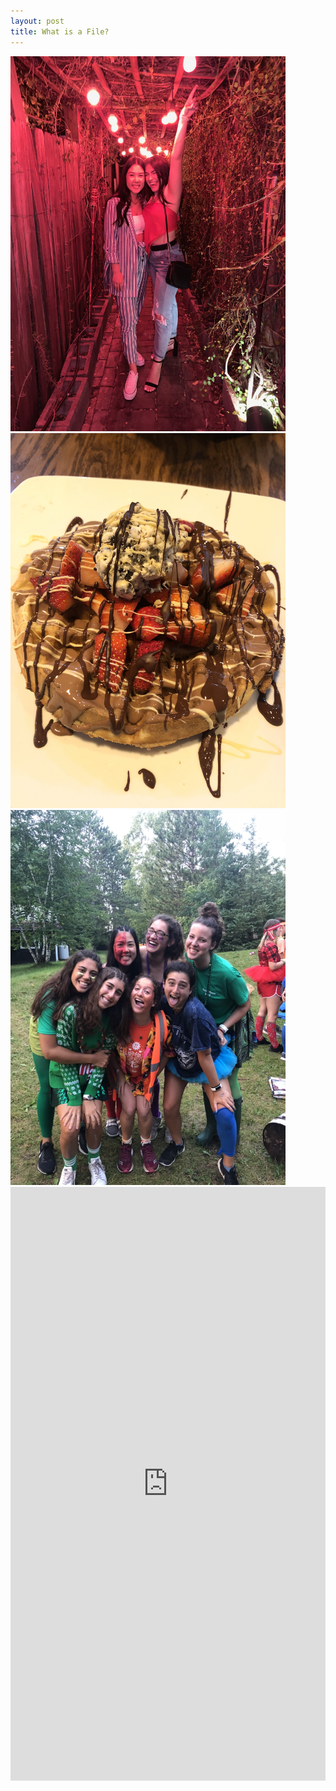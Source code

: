 ```yaml
---
layout: post
title: What is a File?
---
```


<img src="/birthday.JPG" width="440" height="600">
<img src="/icecream.JPG" width="440" height="600">
<img src="/BT.jpg" width="440" height="600">
<div style='position:relative; padding-bottom:calc(179.68% + 44px)'><iframe src='https://gfycat.com/ifr/OilyAlertBlacknorwegianelkhound' frameborder='0' scrolling='no' width='100%' height='100%' style='position:absolute;top:0;left:0;' allowfullscreen></iframe></div>


